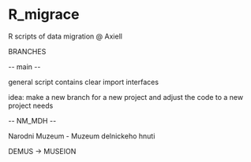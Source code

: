 # R_migrace
R scripts of data migration @ Axiell

BRANCHES

-- main -- 

general script
contains clear import interfaces 

idea: make a new branch for a new project and adjust the code to a new project needs

-- NM_MDH --

Narodni Muzeum - Muzeum delnickeho hnuti

DEMUS -> MUSEION

